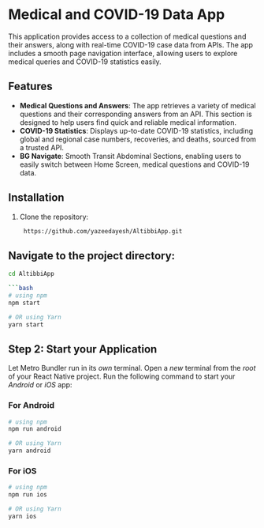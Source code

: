 # Medical and COVID-19 Data App

This application provides access to a collection of medical questions and their answers, along with real-time COVID-19 case data from APIs. The app includes a smooth page navigation interface, allowing users to explore medical queries and COVID-19 statistics easily.

## Features

- **Medical Questions and Answers**: The app retrieves a variety of medical questions and their corresponding answers from an API. This section is designed to help users find quick and reliable medical information.
- **COVID-19 Statistics**: Displays up-to-date COVID-19 statistics, including global and regional case numbers, recoveries, and deaths, sourced from a trusted API.
- **BG Navigate**: Smooth Transit Abdominal Sections, enabling users to easily switch between Home Screen, medical questions and COVID-19 data.

## Installation

1. Clone the repository:
   ```bash
    https://github.com/yazeedayesh/AltibbiApp.git

## Navigate to the project directory:

```bash
cd AltibbiApp

```bash
# using npm
npm start

# OR using Yarn
yarn start
```

## Step 2: Start your Application

Let Metro Bundler run in its _own_ terminal. Open a _new_ terminal from the _root_ of your React Native project. Run the following command to start your _Android_ or _iOS_ app:

### For Android

```bash
# using npm
npm run android

# OR using Yarn
yarn android
```

### For iOS

```bash
# using npm
npm run ios

# OR using Yarn
yarn ios
```

